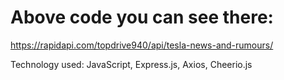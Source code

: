 # Above code you can see there:

https://rapidapi.com/topdrive940/api/tesla-news-and-rumours/

Technology used:
JavaScript, Express.js, Axios, Cheerio.js
